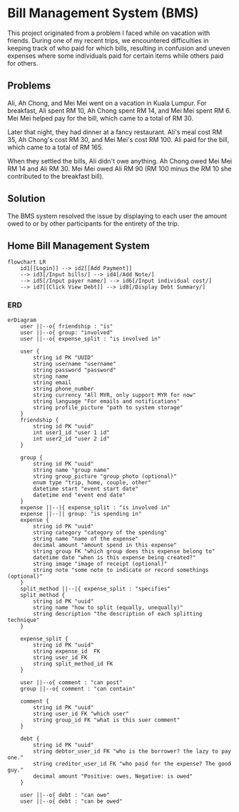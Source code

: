 # Bill Management System (BMS)

This project originated from a problem I faced while on vacation with friends. During one of my recent trips, we encountered difficulties in keeping track of who paid for which bills, resulting in confusion and uneven expenses where some individuals paid for certain items while others paid for others.

## Problems

Ali, Ah Chong, and Mei Mei went on a vacation in Kuala Lumpur. For breakfast, Ali spent RM 10, Ah Chong spent RM 14, and Mei Mei spent RM 6. Mei Mei helped pay for the bill, which came to a total of RM 30.

Later that night, they had dinner at a fancy restaurant. Ali's meal cost RM 35, Ah Chong's cost RM 30, and Mei Mei's cost RM 100. Ali paid for the bill, which came to a total of RM 165.

When they settled the bills, Ali didn't owe anything. Ah Chong owed Mei Mei RM 14 and Ali RM 30. Mei Mei owed Ali RM 90 (RM 100 minus the RM 10 she contributed to the breakfast bill).

## Solution

The BMS system resolved the issue by displaying to each user the amount owed to or by other participants for the entirety of the trip.

## Home Bill Management System

```mermaid
flowchart LR
    id1[[Login]] --> id2[[Add Payment]]
    --> id3[/Input bills/] --> id4[/Add Note/]
    --> id5[/Input payer name/] --> id6[/Input individual cost/]
    --> id7[[Click View Debt]] --> id8[/Display Debt Summary/]
```

### ERD

```mermaid
erDiagram
    user ||--o{ friendship : "is"
    user ||--o{ group: "involved"
    user ||--o{ expense_split : "is involved in"

    user {
        string id PK "UUID"
        string username "username"
        string password "password"
        string name
        string email
        string phone_number
        string currency "All MYR, only support MYR for now"
        string language "For emails and notifications"
        string profile_picture "path to system storage"
    }
    friendship {
        string id PK "uuid"
        int user1_id "user 1 id"
        int user2_id "user 2 id"
    }
    
    group {
        string id PK "uuid"
        string name "group name"
        string group_picture "group photo (optional)"
        enum type "trip, home, couple, other"
        datetime start "event start date"
        datetime end "event end date"
    }
    expense ||--|{ expense_split : "is involved in"
    expense ||--|| group: "is spending in"
    expense {
        string id PK "uuid"
        string category "category of the spending"
        string name "name of the expense"
        decimal amount "amount spend in this expense"
        string group FK "which group does this expense belong to"
        datetime date "when is this expense being created?"
        string image "image of receipt (optional)"
        string note "some note to indicate or record somethings (optional)"
    }
    split_method ||--|{ expense_split : "specifies"
    split_method {
        string id PK "uuid"
        string name "how to split (equally, unequally)"
        string description "the description of each splitting technique"
    }
    
    expense_split {
        string id PK "uuid"
        string expense_id  FK
        string user_id FK
        string split_method_id FK
    }

    user ||--o{ comment : "can post"
    group ||--o{ comment : "can contain"

    comment {
        string id PK "uuid"
        string user_id FK "which user"
        string group_id FK "what is this suer comment"
    }

    debt {
        string id PK "uuid"
        string debtor_user_id FK "who is the borrower? the lazy to pay one."
        string creditor_user_id FK "who paid for the expense? The good guy."
        decimal amount "Positive: owes, Negative: is owed"
    }

    user ||--o{ debt : "can owe"
    user ||--o{ debt : "can be owed"

```
